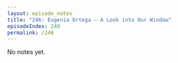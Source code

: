 ```yaml
---
layout: episode_notes
title: "246: Eugenia Ortega — A Look into Our Window"
episodeIndex: 249
permalink: /246
---
```

No notes yet.

